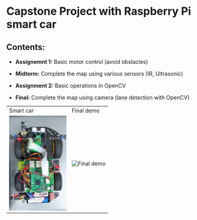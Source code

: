 # Capstone Project with Raspberry Pi smart car

## Contents:

- **Assignemnt 1:** Basic motor control (avoid obstacles)

- **Midterm:** Complete the map using various sensors (IR, Ultrasonic)

- **Assignment 2:** Basic operations in OpenCV

- **Final:** Complete the map using camera (lane detection with OpenCV)

<table>
   <tr>
      <td>Smart car</td>
      <td>Final demo</td>
   </tr>
   <tr>
      <td>
         <img src="/Midterm/smart-car.jpg" width="150px" alt="Photo of Raspberry Pi smart car from top" />
      </td>
      <td>
         <img src="/Final/images/lane-detection-video.gif" alt="Final demo" />
      </td>
   </tr>
</table>
